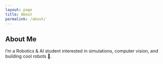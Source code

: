 ```yaml
---
layout: page
title: About
permalink: /about/
---
```


## About Me
I’m a Robotics & AI student interested in simulations, computer vision, and building cool robots 🚀.
